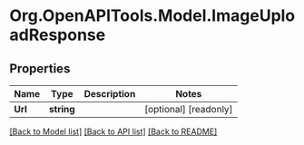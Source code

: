 # Org.OpenAPITools.Model.ImageUploadResponse

## Properties

Name | Type | Description | Notes
------------ | ------------- | ------------- | -------------
**Url** | **string** |  | [optional] [readonly] 

[[Back to Model list]](../README.md#documentation-for-models) [[Back to API list]](../README.md#documentation-for-api-endpoints) [[Back to README]](../README.md)

